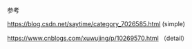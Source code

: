 参考

https://blog.csdn.net/saytime/category_7026585.html  (simple)

https://www.cnblogs.com/xuwujing/p/10269570.html  （detail）
